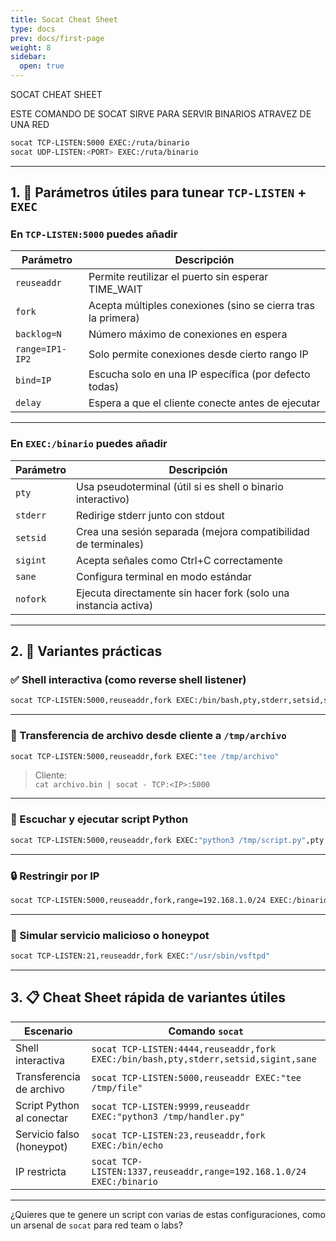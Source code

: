 ```yaml
---
title: Socat Cheat Sheet
type: docs
prev: docs/first-page
weight: 8
sidebar:
  open: true
---
```

SOCAT CHEAT SHEET

ESTE COMANDO DE SOCAT SIRVE PARA SERVIR BINARIOS ATRAVEZ DE UNA RED

```bash
socat TCP-LISTEN:5000 EXEC:/ruta/binario
socat UDP-LISTEN:<PORT> EXEC:/ruta/binario
```

---

## 1. 🔧 Parámetros útiles para tunear `TCP-LISTEN` + `EXEC`

### En `TCP-LISTEN:5000` puedes añadir

| Parámetro       | Descripción                                                  |
| --------------- | ------------------------------------------------------------ |
| `reuseaddr`     | Permite reutilizar el puerto sin esperar TIME_WAIT           |
| `fork`          | Acepta múltiples conexiones (sino se cierra tras la primera) |
| `backlog=N`     | Número máximo de conexiones en espera                        |
| `range=IP1-IP2` | Solo permite conexiones desde cierto rango IP                |
| `bind=IP`       | Escucha solo en una IP específica (por defecto todas)        |
| `delay`         | Espera a que el cliente conecte antes de ejecutar            |

---

### En `EXEC:/binario` puedes añadir

| Parámetro | Descripción                                                     |
| --------- | --------------------------------------------------------------- |
| `pty`     | Usa pseudoterminal (útil si es shell o binario interactivo)     |
| `stderr`  | Redirige stderr junto con stdout                                |
| `setsid`  | Crea una sesión separada (mejora compatibilidad de terminales)  |
| `sigint`  | Acepta señales como Ctrl+C correctamente                        |
| `sane`    | Configura terminal en modo estándar                             |
| `nofork`  | Ejecuta directamente sin hacer fork (solo una instancia activa) |

---

## 2. 🧠 Variantes prácticas

### ✅ Shell interactiva (como reverse shell listener)

```bash
socat TCP-LISTEN:5000,reuseaddr,fork EXEC:/bin/bash,pty,stderr,setsid,sigint,sane
```

---

### 📁 Transferencia de archivo desde cliente a `/tmp/archivo`

```bash
socat TCP-LISTEN:5000,reuseaddr,fork EXEC:"tee /tmp/archivo"
```

> Cliente:  
> `cat archivo.bin | socat - TCP:<IP>:5000`

---

### 📡 Escuchar y ejecutar script Python

```bash
socat TCP-LISTEN:5000,reuseaddr,fork EXEC:"python3 /tmp/script.py",pty
```

---

### 🔒 Restringir por IP

```bash
socat TCP-LISTEN:5000,reuseaddr,fork,range=192.168.1.0/24 EXEC:/binario
```

---

### 👾 Simular servicio malicioso o honeypot

```bash
socat TCP-LISTEN:21,reuseaddr,fork EXEC:"/usr/sbin/vsftpd"
```

---

## 3. 📋 Cheat Sheet rápida de variantes útiles

|Escenario|Comando `socat`|
|---|---|
|Shell interactiva|`socat TCP-LISTEN:4444,reuseaddr,fork EXEC:/bin/bash,pty,stderr,setsid,sigint,sane`|
|Transferencia de archivo|`socat TCP-LISTEN:5000,reuseaddr EXEC:"tee /tmp/file"`|
|Script Python al conectar|`socat TCP-LISTEN:9999,reuseaddr EXEC:"python3 /tmp/handler.py"`|
|Servicio falso (honeypot)|`socat TCP-LISTEN:23,reuseaddr,fork EXEC:/bin/echo`|
|IP restricta|`socat TCP-LISTEN:1337,reuseaddr,range=192.168.1.0/24 EXEC:/binario`|

---

¿Quieres que te genere un script con varias de estas configuraciones, como un arsenal de `socat` para red team o labs?
